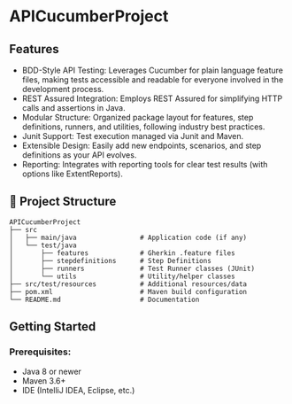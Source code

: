 
# APICucumberProject

## Features
- BDD-Style API Testing: Leverages Cucumber for plain language feature files, making tests accessible and readable for everyone involved in the development process.
- REST Assured Integration: Employs REST Assured for simplifying HTTP calls and assertions in Java.
- Modular Structure: Organized package layout for features, step definitions, runners, and utilities, following industry best practices.
- Junit Support: Test execution managed via Junit and Maven.
- Extensible Design: Easily add new endpoints, scenarios, and step definitions as your API evolves.
- Reporting: Integrates with reporting tools for clear test results (with options like ExtentReports).

 ## 📁 Project Structure

```
APICucumberProject
├── src
│   ├── main/java                # Application code (if any)
│   └── test/java
│       ├── features             # Gherkin .feature files
│       ├── stepdefinitions      # Step Definitions
│       ├── runners              # Test Runner classes (JUnit)
│       └── utils                # Utility/helper classes
├── src/test/resources           # Additional resources/data
├── pom.xml                      # Maven build configuration
└── README.md                    # Documentation
```

## Getting Started

### Prerequisites:
- Java 8 or newer
- Maven 3.6+
- IDE (IntelliJ IDEA, Eclipse, etc.)
